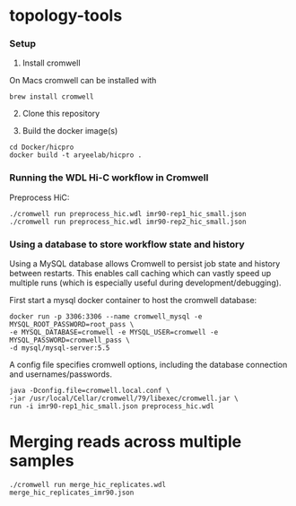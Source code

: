 # topology-tools

### Setup

1. Install cromwell

On Macs cromwell can be installed with 
```
brew install cromwell
```

2. Clone this repository

3. Build the docker image(s)

```
cd Docker/hicpro
docker build -t aryeelab/hicpro .
```

### Running the WDL Hi-C workflow in Cromwell

Preprocess HiC:
```
./cromwell run preprocess_hic.wdl imr90-rep1_hic_small.json 
./cromwell run preprocess_hic.wdl imr90-rep2_hic_small.json 
```
    
### Using a database to store workflow state and history

Using a MySQL database allows Cromwell to persist job state and history between restarts. This enables call caching which can vastly speed up multiple runs (which is especially useful during development/debugging).

First start a mysql docker container to host the cromwell database:

    docker run -p 3306:3306 --name cromwell_mysql -e MYSQL_ROOT_PASSWORD=root_pass \
    -e MYSQL_DATABASE=cromwell -e MYSQL_USER=cromwell -e MYSQL_PASSWORD=cromwell_pass \
    -d mysql/mysql-server:5.5

A config file specifies cromwell options, including the database connection and usernames/passwords.

	java -Dconfig.file=cromwell.local.conf \
	-jar /usr/local/Cellar/cromwell/79/libexec/cromwell.jar \
	run -i imr90-rep1_hic_small.json preprocess_hic.wdl


# Merging reads across multiple samples
```
./cromwell run merge_hic_replicates.wdl merge_hic_replicates_imr90.json 
```
